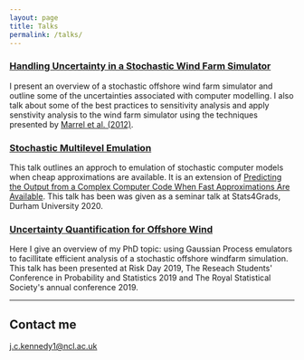 ```yaml
---
layout: page
title: Talks
permalink: /talks/
---
```


### [Handling Uncertainty in a Stochastic Wind Farm Simulator](/assets/squares-talk.pdf) 
I present an overview of a stochastic offshore wind farm simulator and outline some of the uncertainties associated with computer modelling. I also talk about some of the best practices to sensitivity analysis and apply senstivity analysis to the wind farm simulator using the techniques presented by [Marrel et al. (2012)](https://link.springer.com/article/10.1007/s11222-011-9274-8).

### [Stochastic Multilevel Emulation](/assets/ccc.pdf) 
This talk outlines an approch to emulation of stochastic computer models when cheap approximations are available. It is an extension of [Predicting the Output from a Complex Computer Code When Fast Approximations Are Available](https://www.jstor.org/stable/2673557?seq=1#metadata_info_tab_contents). This talk has been was given as a seminar talk at Stats4Grads, Durham University 2020.

### [Uncertainty Quantification for Offshore Wind](/assets/rss-belfast.pdf)
Here I give an overview of my PhD topic: using Gaussian Process emulators to facillitate efficient analysis of a stochastic offshore windfarm simulation. This talk has been presented at Risk Day 2019, The Reseach Students' Conference in Probability and Statistics 2019 and The Royal Statistical Society's annual conference 2019.

***





## Contact me

[j.c.kennedy1@ncl.ac.uk](mailto:j.c.kennedy1@ncl.ac.uk)
